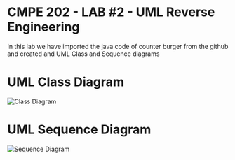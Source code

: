 # CMPE 202 - LAB #2 - UML Reverse Engineering 

In this lab we have imported the java code of counter burger from the github and created and UML Class and Sequence diagrams

# UML Class Diagram

![Class Diagram](https://user-images.githubusercontent.com/98665897/154791159-93c54597-82b5-4314-814e-5f56b98bf6e8.png)


# UML Sequence Diagram

![Sequence Diagram](https://user-images.githubusercontent.com/98665897/154791173-ae233b33-5f61-4d17-aab4-4e81cd65e1d8.png)
